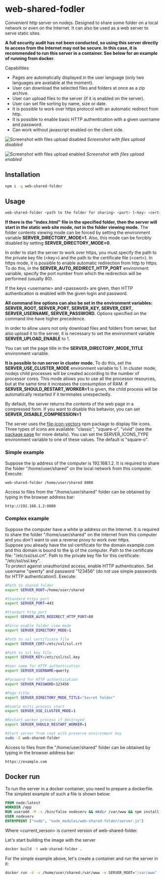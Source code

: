 # web-shared-fodler

Convenient http server on nodejs. Designed to share some folder on a local network or even on the Internet. It can also be used as a web server to serve static sites.

**A full security audit has not been conducted, so using this server directly to access from the Internet may not be secure. In this case, it is recommended to run this server in a container. See below for an example of running from docker.**

Capabilities
* Pages are automatically displayed in the user language (only two languages are available at the moment).
* User can download the selected files and folders at once as a zip archive.
* User can upload files to the server (if it is enabled on the server).
* User can set file sorting by name, size or date.
* It is possible to work over https protocol with an automatic redirect from http.
* It is possible to enable basic HTTP authentication with a given username and password.
* Can work without javascript enabled on the client side.

![Screenshot with files upload disabled](https://media.githubusercontent.com/media/Mendeo/web-shared-folder/upload/img/screenshot_upload_enabled.png)
*Screenshot with files upload disabled*

![Screenshot with files upload enabled](https://media.githubusercontent.com/media/Mendeo/web-shared-folder/upload/img/screenshot_upload_disabled.png)
*Screenshot with files upload enabled*

## Installation
```bash
npm i -g web-shared-folder
```

## Usage
```bash
web-shared-folder <path to the folder for sharing> <port> [<key> <cert>] [<username> <password>]
```
**If there is the "index.html" file in the specified folder, then the server will start in the static web site mode, not in the folder viewing mode.** The folder contents viewing mode can be forced by setting the environment variable **SERVER_DIRECTORY_MODE=1**. Also, this mode can be forcibly disabled by setting **SERVER_DIRECTORY_MODE=0**.

In order to start the server to work over https, you must specify the path to the private key file (\<key\>) and the path to the certificate file (\<cert\>).
In https mode, it is possible to enable automatic redirection from http to https. To do this, in the **SERVER_AUTO_REDIRECT_HTTP_PORT** environment variable, specify the port number from which the redirection will be performed (usually 80).

If the keys \<username\> and \<password\> are given, then HTTP authentication is enabled with the given login and password.

**All command line options can also be set in the environment variables: SERVER_ROOT, SERVER_PORT, SERVER_KEY, SERVER_CERT, SERVER_USERNAME, SERVER_PASSWORD.** Options specified on the command line have higher precedence.

In order to allow users not only download files and folders from server, but also upload it to the server, it is necessary to set the environment variable **SERVER_UPLOAD_ENABLE** to 1.

You can set the page title in the **SERVER_DIRECTORY_MODE_TITLE** environment variable.

**It is possible to run server in cluster mode.** To do this, set the **SERVER_USE_CLUSTER_MODE** environment variable to 1. In cluster mode, nodejs child processes will be created according to the number of processor cores. This mode allows you to use all the processor resources, but at the same time it increases the consumption of RAM. If **SERVER_SHOULD_RESTART_WORKER=1** is given, the child process will be automatically restarted if it terminates unexpectedly.

By default, the server returns the contents of the web page in a compressed form. If you want to disable this behavior, you can set **SERVER_DISABLE_COMPRESSION=1**

The server uses the [file-icon-vectors](https://www.npmjs.com/package/file-icon-vectors) npm package to display file icons. Three types of icons are available: "classic", "square-o", "vivid" (see the [package page](https://www.npmjs.com/package/file-icon-vectors) for more details). You can set the SERVER_ICONS_TYPE environment variable to one of these values. The default is "square-o".

### Simple example
Suppose the ip address of the computer is 192.168.1.2. It is required to share the folder "/home/user/shared" on the local network from this computer. Execute:

```bash
web-shared-folder /home/user/shared 8080
```
Access to files from the "/home/user/shared" folder can be obtained by typing in the browser address bar:

```
http://192.168.1.2:8080
```

### Complex example
Suppose the computer have a white ip address on the Internet. It is required to share the folder "/home/user/shared" on the Internet from this computer and you don't want to use a reverse proxy to work over https.  
Suppose you already have the ssl certificate for the domain example.com and this domain is bound to the ip of the computer. Path to the certificate file: "/etc/ssl/ssl.crt". Path to the private key file for this certificate: "/etc/ssl/ssl.key".  
To protect against unauthorized access, enable HTTP authentication. Set username "qwerty" and password "123456" (do not use simple passwords for HTTP authentication!). Execute:

```bash
#Path to shared folder
export SERVER_ROOT=/home/user/shared

#Standard https port
export SERVER_PORT=443

#Standart http port
export SERVER_AUTO_REDIRECT_HTTP_PORT=80

#Force enable folder view mode
export SERVER_DIRECTORY_MODE=1

#Path to ssl certificate file
export SERVER_CERT=/etc/ssl/ssl.crt

#Path to ssl key file
export SERVER_KEY=/etc/ssl/ssl.key

#User name for HTTP authentication
export SERVER_USERNAME=qwerty

#Password for HTTP authentication
export SERVER_PASSWORD=123456

#Page title
export SERVER_DIRECTORY_MODE_TITLE="Secret folder"

#Enable multi process start
export SERVER_USE_CLUSTER_MODE=1

#Restart worker process if destroyed
export SERVER_SHOULD_RESTART_WORKER=1

#Start server from root with preserve environment key
sudo -E web-shared-folder
```

Access to files from the "/home/user/shared" folder can be obtained by typing in the browser address bar:
```
https://example.com
```

## Docker run

To run the server in a docker container, you need to prepare a dockerfile. The simplest example of such a file is shown below:

```dockerfile
FROM node:latest
WORKDIR /app
RUN useradd -M -s /bin/false nodeserv && mkdir /var/www && npm install --global-style web-shared-folder@<current_verson>
USER nodeserv
ENTRYPOINT ["node", "node_modules/web-shared-folder/server.js"]
```
Where \<current_verson\> is current version of web-shared-folder.

Let's start building the image with the server

```bash
docker build -t web-shared-folder .
```

For the simple example above, let's create a container and run the server in it:

```bash
docker run -d -v /home/user/shared:/var/www -e SERVER_ROOT="/var/www" -e SERVER_PORT=8080 --name web-shared-folder -p 80:8080 web-shared-folder
```
